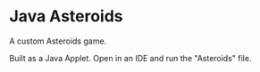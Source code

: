 # Java Asteroids
A custom Asteroids game.

Built as a Java Applet. Open in an IDE and run the "Asteroids" file.
